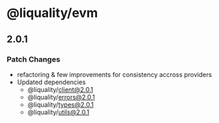 # @liquality/evm

## 2.0.1

### Patch Changes

-   refactoring & few improvements for consistency accross providers
-   Updated dependencies
    -   @liquality/client@2.0.1
    -   @liquality/errors@2.0.1
    -   @liquality/types@2.0.1
    -   @liquality/utils@2.0.1
